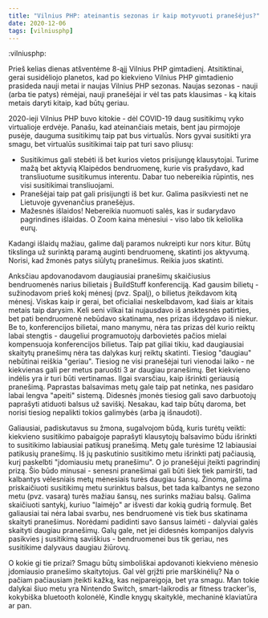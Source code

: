 ```yaml
---
title: "Vilnius PHP: ateinantis sezonas ir kaip motyvuoti pranešėjus?"
date: 2020-12-06
tags: [vilniusphp]
---
```


:vilniusphp:

Prieš kelias dienas atšventėme 8-ąjį Vilnius PHP gimtadienį. Atsitiktinai, gerai
susidėliojo planetos, kad po kiekvieno Vilnius PHP gimtadienio prasideda nauji
metai ir naujas Vilnius PHP sezonas. Naujas sezonas - nauji (arba tie patys)
rėmėjai, nauji pranešėjai ir vėl tas pats klausimas - ką kitais metais daryti
kitaip, kad būtų geriau.

2020-ieji Vilnius PHP buvo kitokie - dėl COVID-19 daug susitikimų vyko
virtualioje erdvėje. Panašu, kad ateinančiais metais, bent jau pirmojoje pusėje,
dauguma susitikimų taip pat bus virtualūs. Nors gyvai susitikti yra smagu, bet
virtualūs susitikimai taip pat turi savo pliusų:

- Susitikimus gali stebėti iš bet kurios vietos prisijungę klausytojai. Turime
  mažą bet aktyvią Klaipėdos bendruomenę, kurie vis prašydavo, kad transliuotume
  susitikumus interentu. Dabar tuo nebereikia rūpintis, nes visi susitikimai
  transliuojami.
- Pranešėjai taip pat gali prisijungti iš bet kur. Galima pasikviesti net ne
  Lietuvoje gyvenančius pranešėjus.
- Mažesnės išlaidos! Nebereikia nuomuoti salės, kas ir sudarydavo pagrindines
  išlaidas. O Zoom kaina mėnesiui - viso labo tik keliolika eurų.

Kadangi išlaidų mažiau, galime dalį paramos nukreipti kur nors kitur. Būtų
tikslinga už surinktą paramą auginti bendruomenę, skatinti jos aktyvumą.
Norisi, kad žmonės patys siūlytų pranešimus. Reikia juos skatinti.

Anksčiau apdovanodavom daugiausiai pranešimų skaičiusius bendruomenės narius
bilietais į BuildStuff konferenciją. Kad gausim bilietų - sužinodavom prieš kokį
mėnesį (pvz. Spalį), o bilietus įteikdavom kitą mėnesį. Viskas kaip ir gerai,
bet oficialiai neskelbdavom, kad šiais ar kitais metais taip darysim. Keli seni
vilkai tai nujausdavo iš ansktesnės patirties, bet pati bendruomenė nebūdavo
skatinama, nes prizas išdygdavo iš niekur. Be to, konferencijos bilietai, mano
manymu, nėra tas prizas dėl kurio reiktų labai stengtis - daugeliui
programuotojų darbovietės pačios mielai kompensuoja konferencijos bilietus. Taip
pat giliai tikiu, kad daugiausiai skaitytų pranešimų nėra tas dalykas kurį
reiktų skatinti. Tiesiog "daugiau" nebūtinai reiškia "geriau". Tiesiog ne visi
pranešėjai turi vienodai laiko - ne kiekvienas gali per metus paruošti 3 ar
daugiau pranešimų. Bet kiekvieno indėlis yra ir turi būti vertinamas. Ilgai
svarsčiau, kaip išrinkti geriausią pranešimą. Paprastas balsavimas metų gale
taip pat netinka, nes pasidaro labai lengva "apeiti" sistemą. Didesnės įmonės
tiesiog gali savo darbuotojų paprašyti atiduoti balsus už saviškį. Nesakau, kad
taip būtų daroma, bet norisi tiesiog nepalikti tokios galimybės (arba ją
išnaudoti).

Galiausiai, padiskutavus su žmona, sugalvojom būdą, kuris turėtų veikti:
kiekvieno susitikimo pabaigoje paprašyti klausytojų balsavimo būdu išrinkti to
susitikimo labiausiai patikusį pranešimą. Metų gale turėsime 12 labiausiai
patikusių pranešimų. Iš jų paskutinio susitikimo metu išrinkti patį pačiausią,
kurį paskelbti "įdomiausiu metų pranešimu". O jo pranešėjui įteikti pagrindinį
prizą. Šio būdo minusai - senesni pranešimai gali būti šiek tiek pamiršti, tad
kalbantys vėlesniais metų mėnesiais turės daugiau šansų. Žinoma, galima
priskaičiuoti susitikimų metu surinktus balsus, bet tada kalbantys ne sezono
metu (pvz. vasarą) turės mažiau šansų, nes surinks mažiau balsų. Galima
skaičiuoti santykį, kuriuo "laimėjo" ar išvesti dar kokią gudrią formulę. Bet
galiausiai tai nėra labai svarbu, nes bendruomenė vis tiek bus skatinama
skaityti pranešimus. Norėdami padidinti savo šansus laimėti - dalyviai galės
skaityti daugiau pranešimų. Galų gale, net jei didesnės kompanijos dalyvis
pasikvies į susitikimą saviškius - bendruomenei bus tik geriau, nes susitikime
dalyvaus daugiau žiūrovų.

O kokie gi tie prizai? Smagu būtų simboliškai apdovanoti kiekvieno mėnesio
įdomiausio pranešimo skaitytojus. Gal vėl grįžti prie marškinėlių? Na o pačiam
pačiausiam įteikti kažką, kas neįpareigoja, bet yra smagu. Man tokie dalykai
šiuo metu yra Nintendo Switch, smart-laikrodis ar fitness tracker'is, kokybiška
bluetooth kolonėlė, Kindle knygų skaityklė, mechaninė klaviatūra ar pan.
